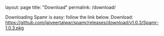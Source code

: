 layout: page
title: "Download"
permalink: /download/

Downloading Spamr is easy: follow the link below. 
Download: https://github.com/jaiveertalwar/spamr/releases/download/v1.0.3/Spamr-1.0.3.pkg
